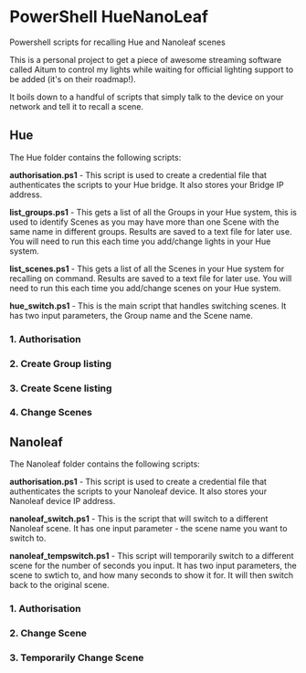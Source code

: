 # PowerShell HueNanoLeaf
Powershell scripts for recalling Hue and Nanoleaf scenes

This is a personal project to get a piece of awesome streaming software called Aitum to control my lights while waiting for official lighting support to be added (it's on their roadmap!).

It boils down to a handful of scripts that simply talk to the device on your network and tell it to recall a scene.


## Hue
The Hue folder contains the following scripts:

**authorisation.ps1** - This script is used to create a credential file that authenticates the scripts to your Hue bridge. It also stores your Bridge IP address.

**list_groups.ps1** - This gets a list of all the Groups in your Hue system, this is used to identify Scenes as you may have more than one Scene with the same name in different groups. Results are saved to a text file for later use. You will need to run this each time you add/change lights in your Hue system.

**list_scenes.ps1** - This gets a list of all the Scenes in your Hue system for recalling on command. Results are saved to a text file for later use. You will need to run this each time you add/change scenes on your Hue system.

**hue_switch.ps1** - This is the main script that handles switching scenes. It has two input parameters, the Group name and the Scene name.

### 1. Authorisation

### 2. Create Group listing

### 3. Create Scene listing

### 4. Change Scenes

## Nanoleaf
The Nanoleaf folder contains the following scripts:

**authorisation.ps1** - This script is used to create a credential file that authenticates the scripts to your Nanoleaf device. It also stores your Nanoleaf device IP address.

**nanoleaf_switch.ps1** - This is the script that will switch to a different Nanoleaf scene. It has one input parameter - the scene name you want to switch to.

**nanoleaf_tempswitch.ps1** - This script will temporarily switch to a different scene for the number of seconds you input. It has two input parameters, the scene to swtich to, and how many seconds to show it for. It will then switch back to the original scene.

### 1. Authorisation

### 2. Change Scene

### 3. Temporarily Change Scene
